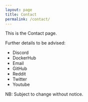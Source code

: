 ```yaml
---
layout: page
title: Contact
permalink: /contact/
---
```


This is the Contact page.

Further details to be advised:

  - Discord
  - DockerHub
  - Email
  - GitHub
  - Reddit
  - Twitter
  - Youtube

NB: Subject to change without notice.

